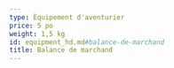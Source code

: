 ```yaml
---
type: Équipement d'aventurier
price: 5 po
weight: 1,5 kg
id: equipment_hd.md#balance-de-marchand
title: Balance de marchand
---
```


